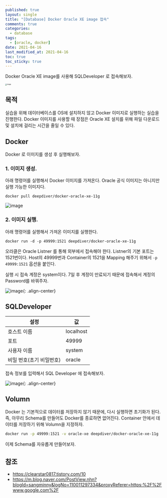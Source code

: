 ```yaml
---
published: true
layout: single
title: "[Database] Docker Oracle XE image 접속"
comments: true
categories:
  - database
tags:
  - [oracle, docker]
date: 2021-04-16
last_modified_at: 2021-04-16
toc: true
toc_sticky: true
---
```

Docker Oracle XE image를 사용해 SQLDeveloper 로 접속해보자.

<img src="https://user-images.githubusercontent.com/22446581/115093584-ce78ec80-9f55-11eb-8503-321d29b348b8.png" alt="image" style="zoom:33%; display: block; margin: 0px auto;" />

## 목적
  실습을 위해 데이터베이스를 OS에 설치하지 않고 Docker 이미지로 실행하는 실습을 진행한다. Docker 이미지를 사용할 때 장점은 Oracle XE 설치를 위해 파일 다운로드 및 설치에 걸리는 시간을 줄일 수 있다.

## Docker
 Docker 로 이미지를 생성 후 실행해보자.

### 1. 이미지 생성.

아래 명령어를 실행해서 Docker 이미지를 가져온다. Oracle 공식 이미지는 아니지만 실행 가능한 이미지다.
```
docker pull deepdiver/docker-oracle-xe-11g
```

![image](https://user-images.githubusercontent.com/22446581/115093180-78f01000-9f54-11eb-9afc-5ca4b0205057.png)


### 2. 이미지 실행.
아래 명령어를 실행해서 가져온 이미지를 실행한다.

```
docker run -d -p 49999:1521 deepdiver/docker-oracle-xe-11g
```

오라클은 Oracle Listner 를 통해 외부에서 접속해야 한다. Listner의 기본 포트는 1521번이다. Host의 49999번과 Container의 1521을 Mapping 해주기 위해서  `-p 49999:1521` 옵션을 붙인다.

 실행 시 접속 계정은 system이다. 7일 후 계정이 만료되기 때문에 접속해서 계정의 Password를 바꿔주자.

![image](https://user-images.githubusercontent.com/22446581/115093773-5ced6e00-9f56-11eb-9721-b3f99b60ed90.png){: .align-center}

## SQLDeveloper

| 설정                     | 값        |
| ------------------------ | --------- |
| 호스트 이름              | localhost |
| 포트                     | 49999     |
| 사용자 이름              | system    |
| 비밀 번호(초기 비밀번호) | oracle    |

접속 정보를 입력해서 SQL Developer 에 접속해보자.

![image](https://user-images.githubusercontent.com/22446581/115093320-dd12d400-9f54-11eb-8a6b-5d62d2735bd1.png){: .align-center}

## Volumn

Docker 는 기본적으로 데이터를 저장하지 않기 때문에, 다시 실행하면 초기화가 된다. 즉, 아무리 Schema를 만들어도 Docker를 종료하면 없어진다. Container 안에서 데이터를 저장하기 위해 Volumn을 지정하자.

```bash
docker run -p 49999:1521 -v oracle-xe deepdiver/docker-oracle-xe-11g
```

이제 Schema를 자유롭게 만들어보자.

## 참조

* https://clearstar0817.tistory.com/10
* https://m.blog.naver.com/PostView.nhn?blogId=sangminny&logNo=110011297334&proxyReferer=https:%2F%2Fwww.google.com%2F